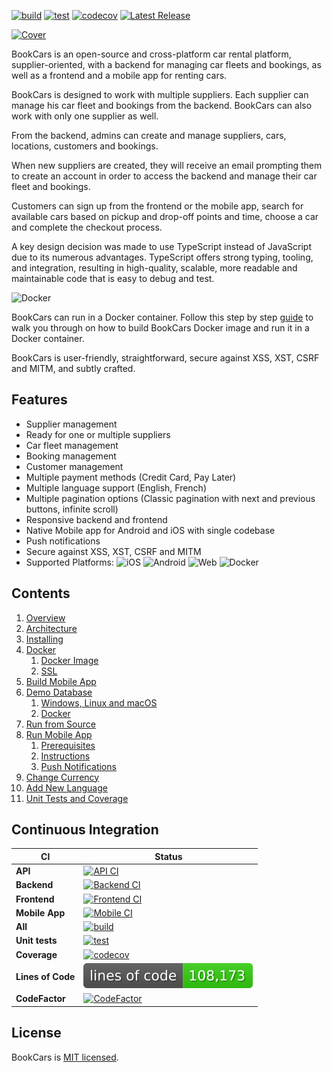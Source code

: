 [![build](https://github.com/aelassas/bookcars/actions/workflows/build.yml/badge.svg)](https://github.com/aelassas/bookcars/actions/workflows/build.yml) [![test](https://github.com/aelassas/bookcars/actions/workflows/test.yml/badge.svg)](https://github.com/aelassas/bookcars/actions/workflows/test.yml) [![codecov](https://codecov.io/gh/aelassas/bookcars/graph/badge.svg?token=FSB0H9RDEQ)](https://codecov.io/gh/aelassas/bookcars) [![Latest Release](https://img.shields.io/github/v/release/aelassas/bookcars?label=release&logo=github)](https://github.com/aelassas/bookcars/releases/latest)

[![Cover](https://bookcars.github.io/content/cover-small.jpg)](https://bookcars.github.io)

BookCars is an open-source and cross-platform car rental platform, supplier-oriented, with a backend for managing car fleets and bookings, as well as a frontend and a mobile app for renting cars.

BookCars is designed to work with multiple suppliers. Each supplier can manage his car fleet and bookings from the backend. BookCars can also work with only one supplier as well.

From the backend, admins can create and manage suppliers, cars, locations, customers and bookings.

When new suppliers are created, they will receive an email prompting them to create an account in order to access the backend and manage their car fleet and bookings.

Customers can sign up from the frontend or the mobile app, search for available cars based on pickup and drop-off points and time, choose a car and complete the checkout process.

A key design decision was made to use TypeScript instead of JavaScript due to its numerous advantages. TypeScript offers strong typing, tooling, and integration, resulting in high-quality, scalable, more readable and maintainable code that is easy to debug and test.

![Docker](https://bookcars.github.io/content/docker-small.png)

BookCars can run in a Docker container. Follow this step by step [guide](https://github.com/aelassas/bookcars/wiki/Docker) to walk you through on how to build BookCars Docker image and run it in a Docker container.

BookCars is user-friendly, straightforward, secure against XSS, XST, CSRF and MITM, and subtly crafted.

## Features

* Supplier management
* Ready for one or multiple suppliers
* Car fleet management
* Booking management
* Customer management
* Multiple payment methods (Credit Card, Pay Later)
* Multiple language support (English, French)
* Multiple pagination options (Classic pagination with next and previous buttons, infinite scroll)
* Responsive backend and frontend
* Native Mobile app for Android and iOS with single codebase
* Push notifications
* Secure against XSS, XST, CSRF and MITM
* Supported Platforms: ![iOS](https://img.shields.io/badge/iOS-4630EB.svg?logo=APPLE&labelColor=999999&logoColor=fff) ![Android](https://img.shields.io/badge/Android-4630EB.svg?&logo=ANDROID&labelColor=A4C639&logoColor=fff) ![Web](https://img.shields.io/badge/web-4630EB.svg?logo=GOOGLE-CHROME&labelColor=FBC117&logoColor=fff) ![Docker](https://img.shields.io/badge/Docker-4630EB.svg?logo=DOCKER&labelColor=4285F4&logoColor=fff)

## Contents

1. [Overview](https://github.com/aelassas/bookcars/wiki/Overview)
2. [Architecture](https://github.com/aelassas/bookcars/wiki/Architecture)
3. [Installing](https://github.com/aelassas/bookcars/wiki/Installing)
4. [Docker](https://github.com/aelassas/bookcars/wiki/Docker)
   1. [Docker Image](https://github.com/aelassas/bookcars/wiki/Docker#docker-image)
   2. [SSL](https://github.com/aelassas/bookcars/wiki/Docker#ssl)
5. [Build Mobile App](https://github.com/aelassas/bookcars/wiki/Build-Mobile-App)
6. [Demo Database](https://github.com/aelassas/bookcars/wiki/Demo-Database)
   1. [Windows, Linux and macOS](https://github.com/aelassas/bookcars/wiki/Demo-Database#windows-linux-and-macos)
   2. [Docker](https://github.com/aelassas/bookcars/wiki/Demo-Database#docker)
7. [Run from Source](https://github.com/aelassas/bookcars/wiki/Run-from-Source)
8. [Run Mobile App](https://github.com/aelassas/bookcars/wiki/Run-Mobile-App)
   1. [Prerequisites](https://github.com/aelassas/bookcars/wiki/Run-Mobile-App#prerequisites)
   2. [Instructions](https://github.com/aelassas/bookcars/wiki/Run-Mobile-App#instructions)
   3. [Push Notifications](https://github.com/aelassas/bookcars/wiki/Run-Mobile-App#push-notifications)
9. [Change Currency](https://github.com/aelassas/bookcars/wiki/Change-Currency)
10. [Add New Language](https://github.com/aelassas/bookcars/wiki/Add-New-Language)
11. [Unit Tests and Coverage](https://github.com/aelassas/bookcars/wiki/Unit-Tests-and-Coverage)

## Continuous Integration

| **CI**            | Status      |
| ----------------- | ----------- |
| **API**           | [![API CI](https://github.com/aelassas/bookcars/actions/workflows/api.yml/badge.svg)](https://github.com/aelassas/bookcars/actions/workflows/api.yml) |
| **Backend**       | [![Backend CI](https://github.com/aelassas/bookcars/actions/workflows/backend.yml/badge.svg)](https://github.com/aelassas/bookcars/actions/workflows/backend.yml) |
| **Frontend**      | [![Frontend CI](https://github.com/aelassas/bookcars/actions/workflows/frontend.yml/badge.svg)](https://github.com/aelassas/bookcars/actions/workflows/frontend.yml) |
| **Mobile App**    | [![Mobile CI](https://github.com/aelassas/bookcars/actions/workflows/mobile.yml/badge.svg)](https://github.com/aelassas/bookcars/actions/workflows/mobile.yml) |
| **All**           | [![build](https://github.com/aelassas/bookcars/actions/workflows/build.yml/badge.svg)](https://github.com/aelassas/bookcars/actions/workflows/build.yml) |
| **Unit tests**    |  [![test](https://github.com/aelassas/bookcars/actions/workflows/test.yml/badge.svg)](https://github.com/aelassas/bookcars/actions/workflows/test.yml) |
| **Coverage**      | [![codecov](https://codecov.io/gh/aelassas/bookcars/graph/badge.svg?token=TXD8SM1QHB)](https://codecov.io/gh/aelassas/bookcars) |
| **Lines of Code** | [![loc](https://raw.githubusercontent.com/aelassas/bookcars/loc/badge.svg)](https://github.com/aelassas/bookcars/actions/workflows/loc.yml) |
| **CodeFactor**    | [![CodeFactor](https://www.codefactor.io/repository/github/aelassas/bookcars/badge)](https://www.codefactor.io/repository/github/aelassas/bookcars) |

## License

BookCars is [MIT licensed](https://github.com/aelassas/bookcars/blob/main/LICENSE).
